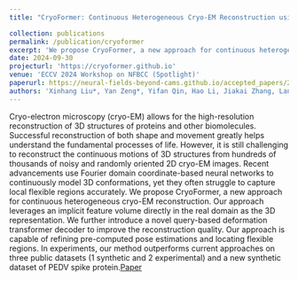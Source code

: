 ```yaml
---
title: "CryoFormer: Continuous Heterogeneous Cryo-EM Reconstruction using Transformer-based Neural Representations"

collection: publications
permalink: /publication/cryoformer
excerpt: 'We propose CryoFormer, a new approach for continuous heterogeneous cryo-EM reconstruction. Our approach leverages an implicit feature volume directly in the real domain as the 3D representation. We further introduce a novel query-based deformation transformer decoder to improve the reconstruction quality. Our approach is capable of refining pre-computed pose estimations and locating flexible regions.'
date: 2024-09-30
projecturl: 'https://cryoformer.github.io'
venue: 'ECCV 2024 Workshop on NFBCC (Spotlight)'
paperurl: https://neural-fields-beyond-cams.github.io/accepted_papers/2.pdf'
authors: 'Xinhang Liu*, Yan Zeng*, Yifan Qin, Hao Li, Jiakai Zhang, Lan Xu, Jingyi Yu'
---
```

Cryo-electron microscopy (cryo-EM) allows for the high-resolution reconstruction of 3D structures of proteins and other biomolecules. Successful reconstruction of both shape and movement greatly helps understand the fundamental processes of life. However, it is still challenging to reconstruct the continuous motions of 3D structures from hundreds of thousands of noisy and randomly oriented 2D cryo-EM images. Recent advancements use Fourier domain coordinate-based neural networks to continuously model 3D conformations, yet they often struggle to capture local flexible regions accurately. We propose CryoFormer, a new approach for continuous heterogeneous cryo-EM reconstruction. Our approach leverages an implicit feature volume directly in the real domain as the 3D representation. We further introduce a novel query-based deformation transformer decoder to improve the reconstruction quality. Our approach is capable of refining pre-computed pose estimations and locating flexible regions. In experiments, our method outperforms current approaches on three public datasets (1 synthetic and 2 experimental) and a new synthetic dataset of PEDV spike protein.[Paper](https://arxiv.org/pdf/2306.04388.pdf)
